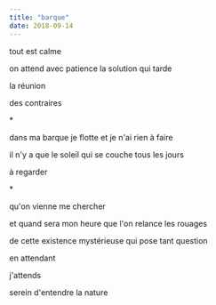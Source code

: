 ```yaml
---
title: "barque"
date: 2018-09-14
---
```


tout est calme

on attend avec patience
la solution qui tarde

la réunion

des contraires

\*

dans ma barque je flotte
et je n'ai rien à faire

il n'y a que le soleil qui se couche tous les jours

à regarder

\*

qu'on vienne me chercher

et quand sera mon heure
que l'on relance les rouages

de cette existence mystérieuse
qui pose tant question

en attendant

j'attends

serein d'entendre la nature
